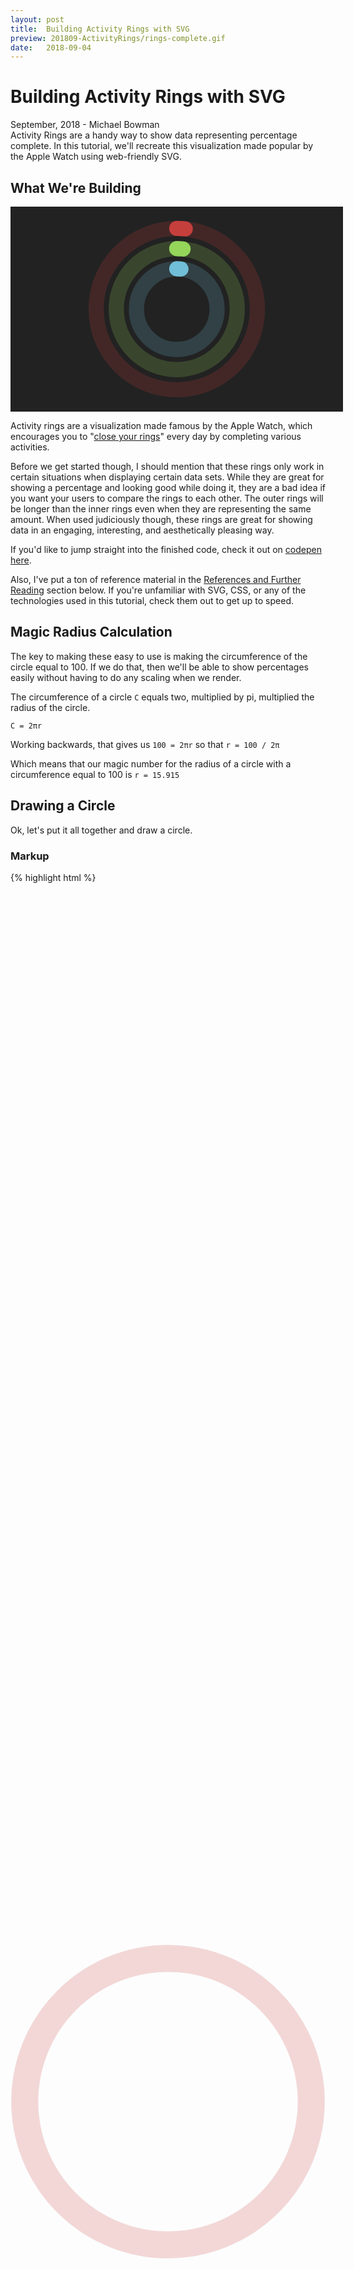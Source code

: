 ```yaml
---
layout: post
title:  Building Activity Rings with SVG
preview: 201809-ActivityRings/rings-complete.gif
date:   2018-09-04
---
```


<div class="post-header">
    <h1>Building Activity Rings with SVG</h1>
    <div class="post-meta">
        September, 2018 - Michael Bowman
    </div>
    <div class="post-summary">
        Activity Rings are a handy way to show 
        data representing percentage complete. 
        In this tutorial, we'll recreate
        this visualization made popular by the
        Apple Watch using web-friendly SVG.
    </div>
</div>

## What We're Building
<style>
@-webkit-keyframes RingProgress {
  0% {
    stroke-dasharray: 0 100;
  }
}
@keyframes RingProgress {
  0% {
    stroke-dasharray: 0 100;
  }
}
.ActivityRingsExample {
  background-color: #222;
  height: 300px;
  margin-top: 0.5em;
  padding: 1.0em;
  width: 100%;
}
.ActivityRings {
  height: 100%;
  width: 100%;
}
.ActivityRings .ring {
  -webkit-transform-origin: 50%;
          transform-origin: 50%;
}
.ActivityRings .completed {
  -webkit-animation: RingProgress 1s ease-in-out forwards;
          animation: RingProgress 1s ease-in-out forwards;
  stroke-linecap: round;
}
.ActivityRings circle {
  fill: none;
}

.ring1 .background {
  stroke: rgba(197, 63, 61, 0.2);
}
.ring1 .completed {
  stroke: #c53f3d;
}

.ring2 .background {
  stroke: rgba(148, 213, 90, 0.2);
}
.ring2 .completed {
  stroke: #94d55a;
}

.ring3 .background {
  stroke: rgba(112, 190, 215, 0.2);
}
.ring3 .completed {
  stroke: #70bed7;
}
</style>

<div class="ActivityRingsExample">
    <svg class="ActivityRings" viewBox='0 0 37 37'>
        <g class="ring ring1" style="transform: scale(1) rotate(-90deg);">
            <circle stroke-width="3" r="15.915" cx="50%" cy="50%" class="background" />
            <circle stroke-width="3" r="15.915" cx="50%" cy="50%" class="completed" stroke-dasharray="85, 100" />
        </g>
        <g class="ring ring2" style="transform: scale(0.75) rotate(-90deg);">
            <circle stroke-width="4" r="15.915" cx="50%" cy="50%" class="background" />
            <circle stroke-width="4" r="15.915" cx="50%" cy="50%" class="completed" stroke-dasharray="85, 100" />
        </g>
        <g class="ring ring3" style="transform: scale(0.5) rotate(-90deg);">
            <circle stroke-width="6" r="15.915" cx="50%" cy="50%" class="background" />
            <circle stroke-width="6" r="15.915" cx="50%" cy="50%" class="completed" stroke-dasharray="85, 100" />
        </g>
    </svg>
</div>


Activity rings are a visualization made famous by the Apple Watch, 
which encourages you to 
"[close your rings](https://www.apple.com/watch/close-your-rings/)" 
every day by completing various activities.

Before we get started though, I should mention that these rings only work in certain
situations when displaying certain data sets. 
While they are great for showing a percentage and looking good while doing it,
they are a bad idea if you want your users to compare the rings to each other.
The outer rings will be longer than the inner rings even when they are 
representing the same amount. When used judiciously though, these 
rings are great for showing data in an engaging, interesting, and 
aesthetically pleasing way.

If you'd like to jump straight into the finished code, check it out on
[codepen here](https://codepen.io/webslingerm/pen/GXxxVx).

Also, I've put a ton of reference material in the 
[References and Further Reading](#references-and-further-reading)
section below. If you're unfamiliar with SVG, CSS, or any of the technologies
used in this tutorial, check them out to get up to speed.


## Magic Radius Calculation
The key to making these easy to use is making the circumference of the circle
equal to 100. If we do that, then we'll be able to show percentages easily 
without having to do any scaling when we render.

The circumference of a circle ``` C ``` equals two, multiplied by pi, multiplied
the radius of the circle. 

``` C = 2πr ```

Working backwards, that gives us 
``` 100 = 2πr ``` so that ``` r = 100 / 2π ``` 

Which means that our magic number
for the radius of a circle with a circumference equal to 100 is 
``` r = 15.915 ```


## Drawing a Circle
Ok, let's put it all together and draw a circle.

### Markup
{% highlight html %}
<svg class="ActivityRings" viewBox="0 0 35 35">
    <g class="ring ring1">
        <circle class="background"
            cx="50%" cy="50%"
            stroke-width="3" 
            r="15.915" /> 
    </g>
</svg>
{% endhighlight %}

### Styles (scss)
{% highlight scss %}
.ActivityRings {
    height: 100%;
    width: 100%;

    circle {
        fill: none;
    }
}

$color-red: #c53f3d;
.ring1 {
    .background {
        stroke: transparentize($color-red, 0.8);
    } 
}
{% endhighlight %}

The ``` cx="50%" cy="50%" ``` renders the ring in the middle of our ViewBox,
and by adding class names, we can 
style them like we would HTML components, though SVG elements have a few new
attributes to work with such as fill and stroke.

Ok, you should now see something like
![Activity Rings Start](/images/201809-ActivityRings/rings-start.png "Activity Rings Start")


That's not bad, but not very interesting either. Let's add a ring representing
85% completion for this activity. First, we'll add another circle after our
background circle. SVG renders in source order, so the items first in the
markup are rendered behind the items later in the source.

### Markup
{% highlight html %}
<svg class="ActivityRings" viewBox="0 0 35 35">
    <g class="ring ring1" style="transform: scale(1) rotate(-90deg);">
        <circle class="background"
            cx="50%" cy="50%"
            stroke-width="3" 
            r="15.915" /> 
        <circle class="completed"
            cx="50%" cy="50%"
            stroke-width="3" 
            r="15.915"
            stroke-dasharray="85, 100" />
    </g>
</svg>
{% endhighlight %}

### Styles (scss)
{% highlight scss %}

@keyframes RingProgress {
    0% {
        stroke-dasharray: 0 100;
    }
}

.ActivityRings {
    height: 100%;
    width: 100%;

    .ring {
        transform-origin: 50%;
    }
    .completed {
        animation: RingProgress 1s ease-in-out forwards;
        stroke-linecap: round;
    }
    circle {
        fill: none;
    }
}

$color-red: #c53f3d;
.ring1 {
    .background {
        stroke: transparentize($color-red, 0.8);
    }
    .completed {
        stroke: $color-red;
    }   
}

{% endhighlight %}

## Stroke Dash Array
The ```stroke-dasharray``` style attribute will allow us to control how much of
the circle to draw. This property allows developers to have a large amount
of control over how dashed lines are rendered in SVG.
We'll be using it to draw the "filled" part of our circle.

``` stroke-dasharray="85 100" ```

The first number tells the browser how much to draw. In our case, since the
circumference of the entire circle is 100, we can set this equal to the 
percentage and it will draw a line for the right amount! The second number is
how long to make the gap in-between the dashes. We can just set this to 100 so 
that no matter what percentage we're displaying, we'll just get one line.

We can animate the drawing of the ring by setting the starting the animation
at ``` stroke-dasharray="0 100" ``` and playing forwards to 
``` stroke-dasharray="85 100" ``` Now your ring should look like:

![Activity Rings Single](/images/201809-ActivityRings/rings-single.gif "Activity Rings Single")




## Adding Rings
Adding rings is a simple matter of copying and scaling the ring. To keep the
stroke widths the same through the scaling, divide the starting stroke-width
of 3 by the scaling factor. So for ring 2:  
``` stroke-width = 3 / 0.75 = 4```
and for ring 3: 
``` stroke-width = 3 / 0.50 = 6```

### Markup
{% highlight html %}
<g class="ring ring1" style="transform: scale(1) rotate(-90deg);">
    <circle class="background"
        cx="50%" cy="50%"
        r="15.915"
        stroke-width="3" />
    <circle class="completed"
        cx="50%" cy="50%"
        r="15.915"
        stroke-width="3"
        stroke-dasharray="85, 100" />
</g>

<g class="ring ring2" style="transform: scale(0.75) rotate(-90deg);">
    <circle class="background"
            cx="50%" cy="50%"
            r="15.915"
            stroke-width="4" />
        <circle class="completed"
            cx="50%" cy="50%"
            r="15.915"
            stroke-width="4"
            stroke-dasharray="85, 100" />
</g>

<g class="ring ring3" style="transform: scale(0.5) rotate(-90deg);">
    <circle class="background"
            cx="50%" cy="50%"
            r="15.915"
            stroke-width="6" />
        <circle class="completed"
            cx="50%" cy="50%"
            r="15.915"
            stroke-width="6"
            stroke-dasharray="85, 100" />
</g>
{% endhighlight %}

### Styles (scss)
{% highlight scss %}

$color-red: #c53f3d;
.ring1 {
    .background {
        stroke: transparentize($color-red, 0.8);
    }
    .completed {
        stroke: $color-red;
    }   
}

$color-green: #94d55a;
.ring2 {
    .background {
        stroke: transparentize($color-green, 0.8);
    }
    .completed {
        stroke: $color-green;
    }
}

$color-blue: #70bed7;
.ring3 {
    .background {
        stroke: transparentize($color-blue, 0.8);
    }
    .completed {
        stroke: $color-blue;
    }
}

{% endhighlight %}


![Activity Rings Complete](/images/201809-ActivityRings/rings-complete.gif "Activity Rings Complete")

For the complete code, check it out on 
[codepen](https://codepen.io/webslingerm/pen/GXxxVx)


## References and further reading

* [https://developer.mozilla.org/en-US/docs/Web/SVG](https://developer.mozilla.org/en-US/docs/Web/SVG)
* [https://css-tricks.com/using-svg/](https://css-tricks.com/using-svg/)
* [https://abookapart.com/products/practical-svg](https://abookapart.com/products/practical-svg)
* [https://www.sarasoueidan.com/blog/svg-coordinate-systems](https://www.sarasoueidan.com/blog/svg-coordinate-systems)
* [https://developer.mozilla.org/en-US/docs/Web/SVG/Attribute/viewBox](https://developer.mozilla.org/en-US/docs/Web/SVG/Attribute/viewBox)
* [https://developer.mozilla.org/en-US/docs/Web/SVG/Attribute/stroke-dasharray](https://developer.mozilla.org/en-US/docs/Web/SVG/Attribute/stroke-dasharray)
* [https://css-tricks.com/almanac/properties/s/stroke-dasharray/](https://css-tricks.com/almanac/properties/s/stroke-dasharray/)
* [SVG Essentials](http://shop.oreilly.com/product/0636920032335.do)
* [http://svgpocketguide.com](http://svgpocketguide.com)
